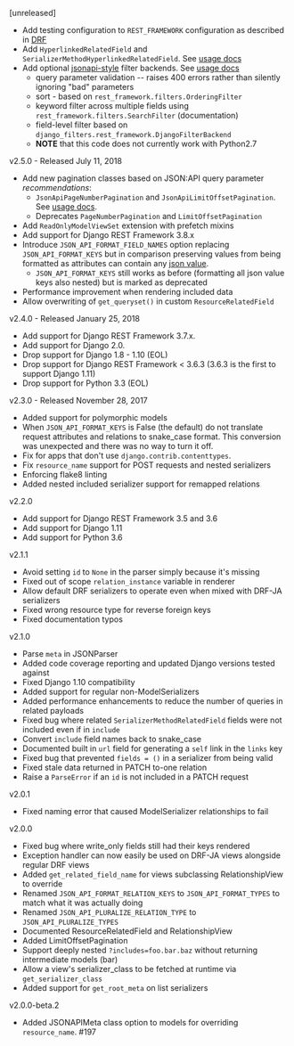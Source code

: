 [unreleased]

* Add testing configuration to `REST_FRAMEWORK` configuration as described in [DRF](https://www.django-rest-framework.org/api-guide/testing/#configuration)
* Add `HyperlinkedRelatedField` and `SerializerMethodHyperlinkedRelatedField`. See [usage docs](docs/usage.md#related-fields)
* Add optional [jsonapi-style](http://jsonapi.org/format/) filter backends. See [usage docs](docs/usage.md#filter-backends)
  * query parameter validation -- raises 400 errors rather than silently ignoring "bad" parameters
  * sort - based on `rest_framework.filters.OrderingFilter`
  * keyword filter across multiple fields using `rest_framework.filters.SearchFilter` (documentation)
  * field-level filter based on `django_filters.rest_framework.DjangoFilterBackend`
  * **NOTE** that this code does not currently work with Python2.7


v2.5.0 - Released July 11, 2018

* Add new pagination classes based on JSON:API query parameter *recommendations*:
  * `JsonApiPageNumberPagination` and `JsonApiLimitOffsetPagination`. See [usage docs](docs/usage.md#pagination).
  * Deprecates `PageNumberPagination` and `LimitOffsetPagination`
* Add `ReadOnlyModelViewSet` extension with prefetch mixins
* Add support for Django REST Framework 3.8.x
* Introduce `JSON_API_FORMAT_FIELD_NAMES` option replacing `JSON_API_FORMAT_KEYS` but in comparison preserving
  values from being formatted as attributes can contain any [json value](http://jsonapi.org/format/#document-resource-object-attributes).
   * `JSON_API_FORMAT_KEYS` still works as before (formatting all json value keys also nested) but is marked as deprecated
* Performance improvement when rendering included data
* Allow overwriting of `get_queryset()` in custom `ResourceRelatedField`

v2.4.0 - Released January 25, 2018

* Add support for Django REST Framework 3.7.x.
* Add support for Django 2.0.
* Drop support for Django 1.8 - 1.10 (EOL)
* Drop support for Django REST Framework < 3.6.3
  (3.6.3 is the first to support Django 1.11)
* Drop support for Python 3.3 (EOL)

v2.3.0 - Released November 28, 2017

* Added support for polymorphic models
* When `JSON_API_FORMAT_KEYS` is False (the default) do not translate request
  attributes and relations to snake\_case format. This conversion was unexpected
  and there was no way to turn it off.
* Fix for apps that don't use `django.contrib.contenttypes`.
* Fix `resource_name` support for POST requests and nested serializers
* Enforcing flake8 linting
* Added nested included serializer support for remapped relations

v2.2.0

* Add support for Django REST Framework 3.5 and 3.6
* Add support for Django 1.11
* Add support for Python 3.6

v2.1.1

* Avoid setting `id` to `None` in the parser simply because it's missing
* Fixed out of scope `relation_instance` variable in renderer
* Allow default DRF serializers to operate even when mixed with DRF-JA serializers
* Fixed wrong resource type for reverse foreign keys
* Fixed documentation typos

v2.1.0

* Parse `meta` in JSONParser
* Added code coverage reporting and updated Django versions tested against
* Fixed Django 1.10 compatibility
* Added support for regular non-ModelSerializers
* Added performance enhancements to reduce the number of queries in related payloads
* Fixed bug where related `SerializerMethodRelatedField` fields were not included even if in `include`
* Convert `include` field names back to snake_case
* Documented built in `url` field for generating a `self` link in the `links` key
* Fixed bug that prevented `fields = ()` in a serializer from being valid
* Fixed stale data returned in PATCH to-one relation
* Raise a `ParseError` if an `id` is not included in a PATCH request

v2.0.1

* Fixed naming error that caused ModelSerializer relationships to fail

v2.0.0

* Fixed bug where write_only fields still had their keys rendered
* Exception handler can now easily be used on DRF-JA views alongside regular DRF views
* Added `get_related_field_name` for views subclassing RelationshipView to override
* Renamed `JSON_API_FORMAT_RELATION_KEYS` to `JSON_API_FORMAT_TYPES` to match what it was actually doing
* Renamed `JSON_API_PLURALIZE_RELATION_TYPE` to `JSON_API_PLURALIZE_TYPES`
* Documented ResourceRelatedField and RelationshipView
* Added LimitOffsetPagination
* Support deeply nested `?includes=foo.bar.baz` without returning intermediate models (bar)
* Allow a view's serializer_class to be fetched at runtime via `get_serializer_class`
* Added support for `get_root_meta` on list serializers


v2.0.0-beta.2

* Added JSONAPIMeta class option to models for overriding `resource_name`. #197

